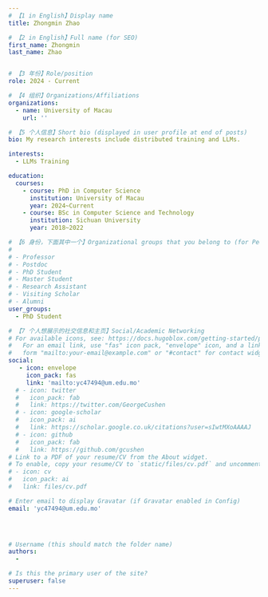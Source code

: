 ```yaml
---
# 【1 in English】Display name 
title: Zhongmin Zhao 

# 【2 in English】Full name (for SEO)
first_name: Zhongmin
last_name: Zhao


# 【3 年份】Role/position
role: 2024 - Current

# 【4 组织】Organizations/Affiliations
organizations:
  - name: University of Macau
    url: ''

# 【5 个人信息】Short bio (displayed in user profile at end of posts)
bio: My research interests include distributed training and LLMs.

interests:
  - LLMs Training 

education:
  courses:
    - course: PhD in Computer Science
      institution: University of Macau
      year: 2024~Current
    - course: BSc in Computer Science and Technology
      institution: Sichuan University
      year: 2018~2022 

# 【6 身份，下面其中一个】Organizational groups that you belong to (for People widget)
#  
# - Professor
# - Postdoc
# - PhD Student
# - Master Student
# - Research Assistant
# - Visiting Scholar
# - Alumni
user_groups:
  - PhD Student

# 【7 个人想展示的社交信息和主页】Social/Academic Networking
# For available icons, see: https://docs.hugoblox.com/getting-started/page-builder/#icons
#   For an email link, use "fas" icon pack, "envelope" icon, and a link in the
#   form "mailto:your-email@example.com" or "#contact" for contact widget.
social:
   - icon: envelope
     icon_pack: fas
     link: 'mailto:yc47494@um.edu.mo'
  # - icon: twitter
  #   icon_pack: fab
  #   link: https://twitter.com/GeorgeCushen
  # - icon: google-scholar
  #   icon_pack: ai
  #   link: https://scholar.google.co.uk/citations?user=sIwtMXoAAAAJ
  # - icon: github
  #   icon_pack: fab
  #   link: https://github.com/gcushen
# Link to a PDF of your resume/CV from the About widget.
# To enable, copy your resume/CV to `static/files/cv.pdf` and uncomment the lines below.
# - icon: cv
#   icon_pack: ai
#   link: files/cv.pdf

# Enter email to display Gravatar (if Gravatar enabled in Config)
email: 'yc47494@um.edu.mo'



  
# Username (this should match the folder name)
authors:
  - 

# Is this the primary user of the site?
superuser: false
---
```

